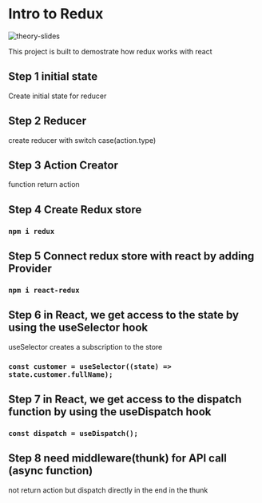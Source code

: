 # Intro to Redux

![theory-slides](https://github.com/huanchin/React10-Redux-Classical-Way/assets/19501051/373a0f20-9248-45ad-afd7-4991370ee114)


This project is built to demostrate how redux works with react

## Step 1 initial state

Create initial state for reducer

## Step 2 Reducer

create reducer with switch case(action.type)

## Step 3 Action Creator

function return action

## Step 4 Create Redux store

### `npm i redux`

## Step 5 Connect redux store with react by adding Provider

### `npm i react-redux`

## Step 6 in React, we get access to the state by using the useSelector hook

useSelector creates a subscription to the store

### `const customer = useSelector((state) => state.customer.fullName);`

## Step 7 in React, we get access to the dispatch function by using the useDispatch hook

### `const dispatch = useDispatch();`

## Step 8 need middleware(thunk) for API call (async function)

not return action but dispatch directly in the end in the thunk
